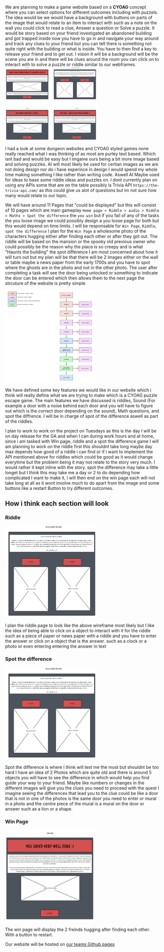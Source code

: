 We are planning to make a game website based on a **CYOAG** concept where you can select options for different outcomes including with puzzels. The idea would be we would have a background with buttons on parts of the image that would relate to an item to interact with such as a note on the wall you could click to read a clue, Answer a question or Solve a puzzle. It would be story based on your friend investigated an abandoned building and got trapped inside now you have to go in and navigate your way around and track any clues to your friend but you can tell there is something not quite right with the building or what is inside. You have to then find a key to release your friend and to get out. I vision it will be a background will be the scene you are in and there will be clues around the room you can click on to interact with to solve a puzzle or riddle similar to our webframes.
<img src="WireFrame.png" alt="image" style="width:300px;height:300;">

I had a look at some dungeon websites and CYOAG styled games none really reached what I was thinking of as most are purley text based. Which isnt bad and would be easy but I imgaine ours being a bit more image based and solving puzzles. AI will most likely be used for certian images as we are not doing design nor do i have experince in design I would spend my whole time making something I like rather than writing code. Aswell AI Maybe used for ideas to base some riddle ideas and puzzles on. I dont currently plan on using any APIs some that are on the table possibly is Trivia API `https://the-trivia-api.com/` as this could give us alot of questions but im not sure how many would relate to our topic.

We will have around 11 Pages that "could be displayed" but this will consist of 10 pages which are main gameplay `Home page > Riddle > audio > Riddle > Maths > Spot the difference` the `you win` but if you fail of any of the tasks the you loose image we could possibly design a you loose page for both but this would depend on time limits. I will be responsable for `Win Page`, `Riddle`, `spot the difference` I plan for the `Win Page` a wholesome photo of the characters hugging either after finding each other or after they got out. The riddle will be based on the mansion or the spooky old previous owner who could possibly be the reason why the place is so creepy and is what "Haunts the building" the spot difference I am most concerned about how it will turn out but my plan will be that there will be 2 images either on the wall or table maybe a news paper from the early 1700s and you have to spot where the ghosts are in the photo and not in the other photo. The user after completing a task will see the door being unlocked or something to indicate the door can be entered which then allows them to the next page the strcuture of the website is pretty simple 

<img src="roles.png" alt="img" style="width:300px;height:300px;">


We have defined some key features we would like in our website which i think will really define what we are trying to make which is a  CYOAG puzzle escape game. The main features we have discussed is riddles, Sound (For example a door with a noise behind each door and you will have to figure out which is the correct door depending on the sound), Math questions, and spot the diffrence. I will be in charge of spot of the difference aswell as part of the riddles.

I plan to work to work on the project on Tuesdays as this is the day I will be on day release for the GA and when I can during work hours and at home, since i am tasked with Win page, riddle and a spot the difference game I will am planning to work on the riddle first this shouldnt take long maybe day max depends how good of a riddle i can find or if i want to implement the API mentioned above for riddles which could be good as it would change everytime but the problem being it may not relate to the story very much. I would rather it kept inline with the story. spot the difference may take a little longet but I think this may take me a day or 2 to do depending how complicated I want to make it, I will then end on the win page each will not take long at all as it wont involve much to do apart from the image and some buttons like a restart Button to try different outcomes.


## How i think each section will look

### Riddle
<img src="image.png" alt="img" style="width:300px;height:300px;">


I plan the riddle page to look like the above wireframe most likely but I like the idea of being able to click on a object to interact with it for the riddle such as a piece of paper or news paper with a riddle and you have to enter the answer or click on a object that is the answer. such as a clock or a photo or even entering entering the answer in text 

### Spot the difference
<img src="image-1.png" alt="img" style="width:300px;height:300px;">


Spot the difference is where I think will test me the most but shouldnt be too hard I have an idea of 2 Photos which are quite old and there is around 5 objects you will have to see the difference in which would help you find guide your way to your friend. Maybe like numbers or changes in the different images will give you the clues you need to proceed with the quest I imagine seeing the differences that lead you to the clue could be like a door that is not in one of the photos is the same door you need to enter or mural in a photo and the centre piece of the mural is a mural on the door or answer such as a lion or a shape.

### Win Page

<img src="image-2.png" alt="img" style="width:300px;height:300px;">


The win page will display the 2 freinds hugging after finding each other. With a button to restart.


Our website will be hosted on [our teams Github pages](https://iwantsome314.github.io/Group46/)  